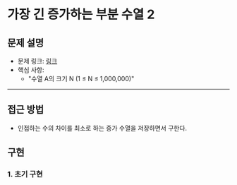 # 가장 긴 증가하는 부분 수열 2

## 문제 설명
- 문제 링크: [링크](https://www.acmicpc.net/problem/12015)
- 핵심 사항:
  - "수열 A의 크기 N (1 ≤ N ≤ 1,000,000)"
---

## 접근 방법
- 인접하는 수의 차이를 최소로 하는 증가 수열을 저장하면서 구한다.

## 구현
### 1. 초기 구현

